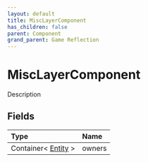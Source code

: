 ```yaml
---
layout: default
title: MiscLayerComponent
has_children: false
parent: Component
grand_parent: Game Reflection
---
```

# MiscLayerComponent
Description 

## Fields

| Type | Name |
|:----------|:--------------|
| Container< [Entity](/riftbreaker-wiki/docs/game-reflection/classes/entity/) > | owners |

